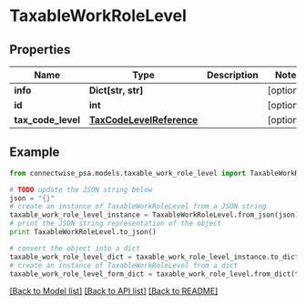# TaxableWorkRoleLevel


## Properties
Name | Type | Description | Notes
------------ | ------------- | ------------- | -------------
**info** | **Dict[str, str]** |  | [optional] 
**id** | **int** |  | [optional] 
**tax_code_level** | [**TaxCodeLevelReference**](TaxCodeLevelReference.md) |  | [optional] 

## Example

```python
from connectwise_psa.models.taxable_work_role_level import TaxableWorkRoleLevel

# TODO update the JSON string below
json = "{}"
# create an instance of TaxableWorkRoleLevel from a JSON string
taxable_work_role_level_instance = TaxableWorkRoleLevel.from_json(json)
# print the JSON string representation of the object
print TaxableWorkRoleLevel.to_json()

# convert the object into a dict
taxable_work_role_level_dict = taxable_work_role_level_instance.to_dict()
# create an instance of TaxableWorkRoleLevel from a dict
taxable_work_role_level_form_dict = taxable_work_role_level.from_dict(taxable_work_role_level_dict)
```
[[Back to Model list]](../README.md#documentation-for-models) [[Back to API list]](../README.md#documentation-for-api-endpoints) [[Back to README]](../README.md)


